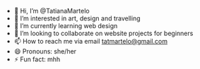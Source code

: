 - 👋 Hi, I’m @TatianaMartelo
- 👀 I’m interested in art, design and travelling
- 🌱 I’m currently learning web design
- 💞️ I’m looking to collaborate on website projects for beginners 
- 📫 How to reach me via email tatmartelo@gmail.com
- 😄 Pronouns: she/her
- ⚡ Fun fact: mhh

<!---
TatianaMartelo/TatianaMartelo is a ✨ special ✨ repository because its `README.md` (this file) appears on your GitHub profile.
You can click the Preview link to take a look at your changes.
--->
